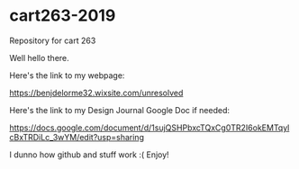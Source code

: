 # cart263-2019
Repository for cart 263

Well hello there.

Here's the link to my webpage:

https://benjdelorme32.wixsite.com/unresolved

Here's the link to my Design Journal Google Doc if needed:

https://docs.google.com/document/d/1sujQSHPbxcTQxCg0TR2I6okEMTqylcBxTRDiLc_3wYM/edit?usp=sharing

I dunno how github and stuff work :(
Enjoy!
